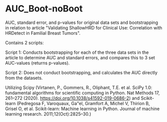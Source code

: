 # AUC_Boot-noBoot
AUC, standard error, and p-values for original data sets and bootstrapping in relation to article "Validating ShallowHRD for Clinical Use: Correlation with HRDetect in Familial Breast Tumors".


Contains 2 scripts: 

Script 1: 
Conducts bootstrapping for each of the three data sets in the article to determine AUC and standard errors, and compares this to 3 set AUC-values (returns p-values). 

Script 2: 
Does not conduct bootstrapping, and calculates the AUC directly from the datasets. 



Utilizing Scipy (Virtanen, P., Gommers, R., Oliphant, T.E. et al. SciPy 1.0: fundamental algorithms for scientific computing in Python. Nat Methods 17, 261–272 (2020). https://doi.org/10.1038/s41592-019-0686-2) and Scikit-learn (Pedregosa F, Varoquaux, Ga"el, Gramfort A, Michel V, Thirion B, Grisel O, et al. Scikit-learn: Machine learning in Python. Journal of machine learning research. 2011;12(Oct):2825–30.)
